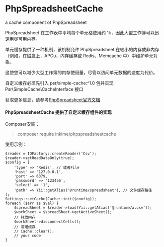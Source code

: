 # PhpSpreadsheetCache
a cache component of PhpSpreadsheet

PhpSpreadsheet 在工作表中平均每个单元格使用约 1k，因此大型工作簿可以迅速用尽可用内存。

单元缓存提供了一种机制，该机制允许 PhpSpreadsheet 在较小的内存或非内存（例如，在磁盘上，APCu，内存缓存或 Redis、Memcache 中）中维护单元对象。

这使您可以减少大型工作簿的内存使用量，尽管以访问单元数据的速度为代价。 

自定义缓存必须先引入 psr/simple-cache:^1.0 包并实现 Psr\SimpleCache\CacheInterface 接口

获取更多信息，请参考[PhpSpreadsheet官方文档](https://phpspreadsheet.readthedocs.io/en/stable/)

#### PhpSpreadsheetCache 提供了自定义缓存组件的实现

Composer安装：
>composer require inkime/phpspreadsheetcache

使用示例：
~~~
$reader = IOFactory::createReader('Csv');
$reader->setReadDataOnly(true);
$config = [
    'type' => 'Redis', // 或者File
    'host' => '127.0.0.1',
    'port' => 6379,
    'password' => '123456',
    'select' => '1',
    'path' => Yii::getAlias('@runtime/spreadsheet'), // 文件缓存路径
];
Settings::setCache(Cache::init($config));
foreach ($arr as $val) {
    $spreadSheet = $reader->load(Yii::getAlias('@runtime/a.csv'));
    $workSheet = $spreadSheet->getActiveSheet();
    // 释放内存
    $workSheet->disconnectCells();
    // 清理缓存
    // Cache::clear();
    // your code
}
~~~
